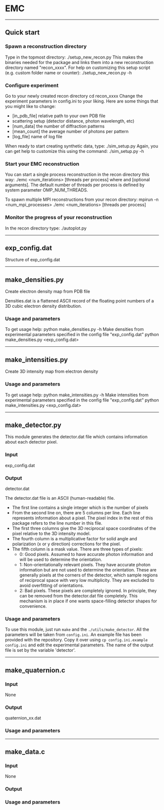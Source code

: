 # EMC
--------------------------------------------------------------------------------
## Quick start  
### Spawn a reconstruction directory
Type in the topmost directory:
	./setup_new_recon.py
This makes the binaries needed for the package and links them into a new reconstruction directory named "recon_xxxx". For help on customizing this setup script (e.g. custom folder name or counter):
	./setup_new_recon.py -h

### Configure experiment
Go to your newly created recon directory
	cd recon_xxxx
Change the experiment parameters in config.ini to your liking. 
Here are some things that you might like to change:
- [in_pdb_file] relative path to your own PDB file
- scattering setup (detector distance, photon wavelength, etc)
- [num_data] the number of diffraction patterns
- [mean_count] the average number of photons per pattern
- [log_file] name of log file

When ready to start creating synthetic data, type:
	./sim_setup.py
Again, you can get help to customize this using the command:
	./sim_setup.py -h

### Start your EMC reconstruction
You can start a single process reconstruction in the recon directory this way:
	./emc <num_iterations> <path to config file> [threads per process]
where <necessary arguments> and [optional arguments]. The default number of threads per process is defined by system parameter OMP_NUM_THREADS.

To spawn multiple MPI reconstructions from your recon directory:
	mpirun -n <num_mpi_processes> ./emc <num_iterations> <path to config file> [threads per process]

### Monitor the progress of your reconstruction 
In the recon directory type:
	./autoplot.py

--------------------------------------------------------------------------------
## exp_config.dat
Structure of exp_config.dat

--------------------------------------------------------------------------------
## make_densities.py
Create electron density map from PDB file

Densities.dat is a flattened ASCII record of the floating point numbers of a 3D cubic electron density distribution. 

### Usage and parameters
To get usage help:
	python make_densities.py -h
Make densities from experimental parameters specified in the config file "exp_config.dat"
	python make_densities.py <exp_config.dat>

--------------------------------------------------------------------------------
## make_intensities.py 
Create 3D intensity map from electron density
### Usage and parameters
To get usage help:
	python make_intensities.py -h
Make intensities from experimental parameters specified in the config file "exp_config.dat"
	python make_intensities.py <exp_config.dat>

--------------------------------------------------------------------------------
## make_detector.py
This module generates the detector.dat file which contains information about
each detector pixel. 
### Input
exp_config.dat
### Output
detector.dat

The detector.dat file is an ASCII (human-readable) file.
 - The first line contains a single integer which is the number of pixels
 - From the second line on, there are 5 columns per line. Each line represents
   information about a pixel. The pixel index in the rest of this package
   refers to the line number in this file.
 - The first three columns give the 3D reciprocal space coordinates of the pixel
   relative to the 3D intensity model.
 - The fourth column is a multiplicative factor for solid angle and polarization (x or y direction) corrections for the pixel.
 - The fifth column is a mask value. There are three types of pixels:
 	- 0: Good pixels. Assumed to have accurate photon information and will be
	  used to determine the orientation.
	- 1: Non-orientationally relevant pixels. They have accurate photon
	  information but are not used to determine the orientation. These are
	  generally pixels at the corners of the detector, which sample regions of
	  reciprocal space with very low multiplicity. They are excluded to avoid
	  overfitting of orientations.
	- 2: Bad pixels. These pixels are completely ignored. In principle, they can
	  be removed from the detector.dat file completely. This mechanism is in
	  place if one wants space-filling detector shapes for convenience.

### Usage and parameters
To use this module, just run `make` and the `./utils/make_detector`. All the
parameters will be taken from `config.ini`. An example file has been provided
with the repository. Copy it over using `cp config.ini.example config.ini` and
edit the experimental parameters. The name of the output file is set by the
variable 'detector'.


--------------------------------------------------------------------------------
## make_quaternion.c
### Input
None
### Output
quaternion_xx.dat

### Usage and parameters


--------------------------------------------------------------------------------
## make_data.c
### Input
None
### Output

### Usage and parameters



